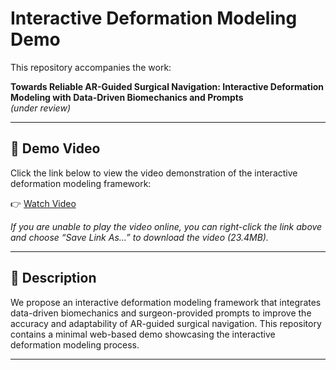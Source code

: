 # Interactive Deformation Modeling Demo

This repository accompanies the work:

**Towards Reliable AR-Guided Surgical Navigation: Interactive Deformation Modeling with Data-Driven Biomechanics and Prompts**  
*(under review)*

---

## 🎥 Demo Video

Click the link below to view the video demonstration of the interactive deformation modeling framework:

👉 [Watch Video](https://zhenghan98.github.io/video_demo/interactive_deformation_modeling.mp4)

*If you are unable to play the video online, you can right-click the link above and choose “Save Link As...” to download the video (23.4MB).*

---

## 📄 Description

We propose an interactive deformation modeling framework that integrates data-driven biomechanics and surgeon-provided prompts to improve the accuracy and adaptability of AR-guided surgical navigation. This repository contains a minimal web-based demo showcasing the interactive deformation modeling process.

---
